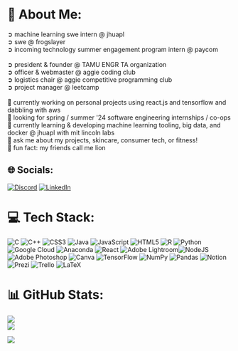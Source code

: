 <!-- ## Hi, I'm Ryan! -->
# 🐯 About Me:
➲ machine learning swe intern @ jhuapl<br>
➲ swe @ frogslayer<br>
➲ incoming technology summer engagement program intern @ paycom<br><br>
➲ president & founder @ TAMU ENGR TA organization<br>
➲ officer & webmaster @ aggie coding club<br>
➲ logistics chair @ aggie competitive programming club<br>
➲ project manager @ leetcamp<br><br>
🔬 currently working on personal projects using react.js and tensorflow and dabbling with aws<br>
🤝 looking for spring / summer '24 software engineering internships / co-ops <br>
🌱 currently learning & developing machine learning tooling, big data, and docker @ jhuapl with mit lincoln labs<br>
💬 ask me about my projects, skincare, consumer tech, or fitness!<br>
🦁 fun fact: my friends call me lion

 
## 🌐 Socials:
[![Discord](https://img.shields.io/badge/Discord-%237289DA.svg?logo=discord&logoColor=white)](https://discord.com/users/283467779951034368) [![LinkedIn](https://img.shields.io/badge/LinkedIn-%230077B5.svg?logo=linkedin&logoColor=white)](https://linkedin.com/in/ryankbr) 

# 💻 Tech Stack:
![C](https://img.shields.io/badge/c-%2300599C.svg?style=flat&logo=c&logoColor=white) ![C++](https://img.shields.io/badge/c++-%2300599C.svg?style=flat&logo=c%2B%2B&logoColor=white) ![CSS3](https://img.shields.io/badge/css3-%231572B6.svg?style=flat&logo=css3&logoColor=white) ![Java](https://img.shields.io/badge/java-%23ED8B00.svg?style=flat&logo=java&logoColor=white) ![JavaScript](https://img.shields.io/badge/javascript-%23323330.svg?style=flat&logo=javascript&logoColor=%23F7DF1E) ![HTML5](https://img.shields.io/badge/html5-%23E34F26.svg?style=flat&logo=html5&logoColor=white) ![R](https://img.shields.io/badge/r-%23276DC3.svg?style=flat&logo=r&logoColor=white) ![Python](https://img.shields.io/badge/python-3670A0?style=flat&logo=python&logoColor=ffdd54) ![Google Cloud](https://img.shields.io/badge/Google%20Cloud-%234285F4.svg?style=flat&logo=google-cloud&logoColor=white) ![Anaconda](https://img.shields.io/badge/Anaconda-%2344A833.svg?style=flat&logo=anaconda&logoColor=white) ![React](https://img.shields.io/badge/react-%2320232a.svg?style=flat&logo=react&logoColor=%2361DAFB) ![Adobe Lightroom](https://img.shields.io/badge/Adobe%20Lightroom-31A8FF.svg?style=flat&logo=Adobe%20Lightroom&logoColor=white)![NodeJS](https://img.shields.io/badge/node.js-6DA55F?style=flat&logo=node.js&logoColor=white) ![Adobe Photoshop](https://img.shields.io/badge/adobephotoshop-%2331A8FF.svg?style=flat&logo=adobephotoshop&logoColor=white) ![Canva](https://img.shields.io/badge/Canva-%2300C4CC.svg?style=flat&logo=Canva&logoColor=white) ![TensorFlow](https://img.shields.io/badge/TensorFlow-%23FF6F00.svg?style=flat&logo=TensorFlow&logoColor=white) ![NumPy](https://img.shields.io/badge/numpy-%23013243.svg?style=flat&logo=numpy&logoColor=white) ![Pandas](https://img.shields.io/badge/pandas-%23150458.svg?style=flat&logo=pandas&logoColor=white) ![Notion](https://img.shields.io/badge/Notion-%23000000.svg?style=flat&logo=notion&logoColor=white) ![Prezi](https://img.shields.io/badge/Prezi-%23000000.svg?style=flat&logo=Prezi&logoColor=white) ![Trello](https://img.shields.io/badge/Trello-%23026AA7.svg?style=flat&logo=Trello&logoColor=white) ![LaTeX](https://img.shields.io/badge/latex-%23008080.svg?style=flat&logo=latex&logoColor=white)

# 📊 GitHub Stats:
<!-- ![](https://github-readme-stats.vercel.app/api?username=ryankbr&theme=nord&hide_border=false&include_all_commits=false&count_private=true) -->
![](https://github-readme-streak-stats.herokuapp.com/?user=ryankbr&theme=nord&hide_border=false&include_all_commits=false&count_private=true)<br/>
![](https://github-readme-stats.vercel.app/api/top-langs/?username=ryankbr&theme=nord&hide_border=false&include_all_commits=false&count_private=true&layout=compact)
  
[![](https://visitcount.itsvg.in/api?id=ryankbr&theme=nord&hide_border=false&logoColor=10)](https://visitcount.itsvg.in)

